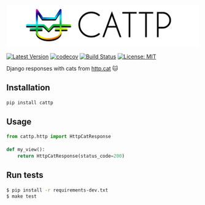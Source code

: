 <p align="center">
    <img src="https://raw.githubusercontent.com/lotrekagency/cattp/master/logo.jpg" alt="Cattp Logo" />
<p>

[![Latest Version](https://img.shields.io/pypi/v/cattp.svg)](https://pypi.python.org/pypi/cattp/)
[![codecov](https://codecov.io/gh/lotrekagency/cattp/branch/master/graph/badge.svg)](https://codecov.io/gh/lotrekagency/cattp)
[![Build Status](https://travis-ci.org/lotrekagency/cattp.svg?branch=master)](https://travis-ci.org/lotrekagency/cattp)
[![License: MIT](https://img.shields.io/badge/License-MIT-blue.svg)](https://github.com/lotrekagency/cattp/blob/master/LICENSE)

Django responses with cats from [http.cat](https://http.cat) 🐱

## Installation
```sh
pip install cattp
```

## Usage
```python
from cattp.http import HttpCatResponse

def my_view():
    return HttpCatResponse(status_code=200)
```



## Run tests
```sh
$ pip install -r requirements-dev.txt
$ make test
```
